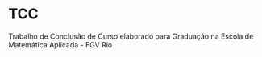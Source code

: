 # TCC
Trabalho de Conclusão de Curso elaborado para Graduação na Escola de Matemática Aplicada - FGV Rio

